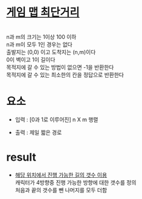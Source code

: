 # [게임 맵 최단거리](https://school.programmers.co.kr/learn/courses/10302/lessons/62951)

<br/> n과 m의 크기는 1이상 100 이하
<br/> n과 m이 모두 1인 경우는 없다
<br/> 출발지는 (0,0) 이고 도착지는 (n,m)이다
<br/> 0이 벽이고 1이 길이다
<br/> 목적지에 갈 수 있는 방법이 없으면 -1을 반환한다
<br/> 목적지에 갈 수 있는 최소한의 칸을 정답으로 반환한다

# 요소

- 입력 : [0과 1로 이루어진] n X m 행렬

- 출력 : 제일 짧은 경로

# result

- [해당 위치에서 진행 가능한 길의 갯수 이용](/GameMap/src/fthsolution.java)
<br/> 캐릭터가 4방향중 진행 가능한 방향에 대한 갯수를 정의
<br/> 처음과 끝의 갯수를 뺀 나머지를 모두 더함